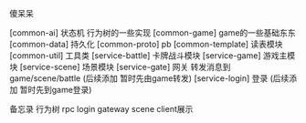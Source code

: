 傻呆呆

[common-ai] 状态机 行为树的一些实现
[common-game] game的一些基础东东
[common-data] 持久化
[common-proto] pb
[common-template] 读表模块
[common-util] 工具类
[service-battle] 卡牌战斗模块
[service-game] 游戏主模块
[service-scene] 场景模块
[service-gate] 网关 转发消息到game/scene/battle (后续添加 暂时先由game转发)
[service-login] 登录 (后续添加 暂时先到game登录)

备忘录
行为树 rpc login gateway scene client展示